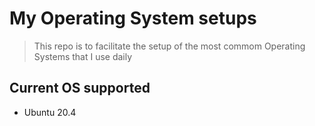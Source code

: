 # My Operating System setups

> This repo is to facilitate the setup of the most commom Operating Systems that I use daily

## Current OS supported

- Ubuntu 20.4